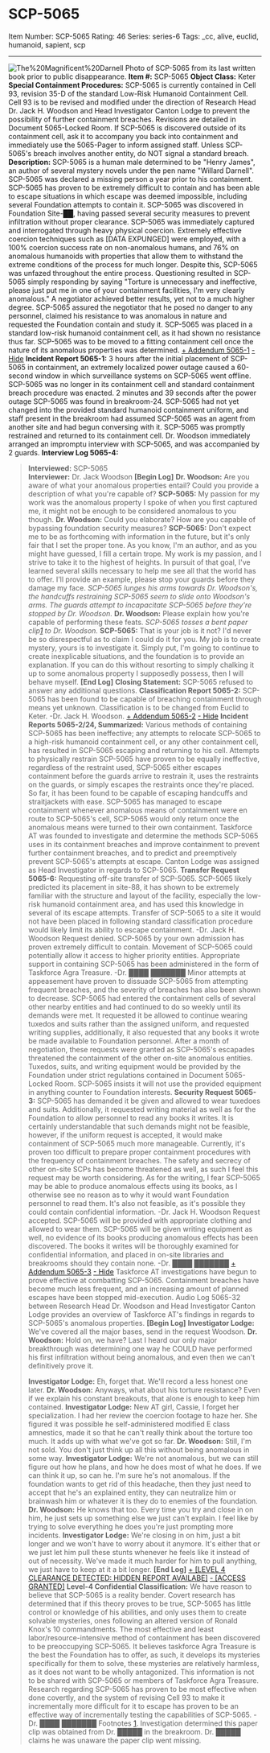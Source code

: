 # SCP-5065
Item Number: SCP-5065
Rating: 46
Series: series-6
Tags: _cc, alive, euclid, humanoid, sapient, scp

---

![The%20Magnificent%20Darnell](https://scp-wiki.wikidot.com/local--files/scp-5065/The%20Magnificent%20Darnell)
Photo of SCP-5065 from its last written book prior to public disappearance.
**Item #:** SCP-5065
**Object Class:** Keter
**Special Containment Procedures:** SCP-5065 is currently contained in Cell 93, revision 35-D of the standard Low-Risk Humanoid Containment Cell. Cell 93 is to be revised and modified under the direction of Research Head Dr. Jack H. Woodson and Head Investigator Canton Lodge to prevent the possibility of further containment breaches. Revisions are detailed in Document 5065-Locked Room.
If SCP-5065 is discovered outside of its containment cell, ask it to accompany you back into containment and immediately use the 5065-Pager to inform assigned staff. Unless SCP-5065's breach involves another entity, do NOT signal a standard breach.
**Description:** SCP-5065 is a human male determined to be "Henry James", an author of several mystery novels under the pen name "Willard Darnell". SCP-5065 was declared a missing person a year prior to his containment. SCP-5065 has proven to be extremely difficult to contain and has been able to escape situations in which escape was deemed impossible, including several Foundation attempts to contain it.
SCP-5065 was discovered in Foundation Site-██, having passed several security measures to prevent infiltration without proper clearance. SCP-5065 was immediately captured and interrogated through heavy physical coercion.
Extremely effective coercion techniques such as [DATA EXPUNGED] were employed, with a 100% coercion success rate on non-anomalous humans, and 76% on anomalous humanoids with properties that allow them to withstand the extreme conditions of the process for much longer. Despite this, SCP-5065 was unfazed throughout the entire process. Questioning resulted in SCP-5065 simply responding by saying "Torture is unnecessary and ineffective, please just put me in one of your containment facilities, I'm very clearly anomalous."
A negotiator achieved better results, yet not to a much higher degree. SCP-5065 assured the negotiator that he posed no danger to any personnel, claimed his resistance to was anomalous in nature and requested the Foundation contain and study it.
SCP-5065 was placed in a standard low-risk humanoid containment cell, as it had shown no resistance thus far. SCP-5065 was to be moved to a fitting containment cell once the nature of its anomalous properties was determined.
[\+ Addendum 5065-1](javascript:;)
[-Hide](javascript:;)
**Incident Report 5065-1:** 3 hours after the initial placement of SCP-5065 in containment, an extremely localized power outage caused a 60-second window in which surveillance systems on SCP-5065 went offline. SCP-5065 was no longer in its containment cell and standard containment breach procedure was enacted. 2 minutes and 39 seconds after the power outage SCP-5065 was found in breakroom-24. SCP-5065 had not yet changed into the provided standard humanoid containment uniform, and staff present in the breakroom had assumed SCP-5065 was an agent from another site and had begun conversing with it. SCP-5065 was promptly restrained and returned to its containment cell. Dr. Woodson immediately arranged an impromptu interview with SCP-5065, and was accompanied by 2 guards.
**Interview Log 5065-4:**
> **Interviewed:** SCP-5065  
>  **Interviewer:** Dr. Jack Woodson
> **[Begin Log]**
> **Dr. Woodson:** Are you aware of what your anomalous properties entail? Could you provide a description of what you're capable of?
> **SCP-5065:** My passion for my work was the anomalous property I spoke of when you first captured me, it might not be enough to be considered anomalous to you though.
> **Dr. Woodson:** Could you elaborate? How are you capable of bypassing foundation security measures?
> **SCP-5065:** Don't expect me to be as forthcoming with information in the future, but it's only fair that I set the proper tone. As you know, I'm an author, and as you might have guessed, I fill a certain trope. My work is my passion, and I strive to take it to the highest of heights. In pursuit of that goal, I've learned several skills necessary to help me see all that the world has to offer. I'll provide an example, please stop your guards before they damage my face.
> _SCP-5065 lunges his arms towards Dr. Woodson's, the handcuffs restraining SCP-5065 seem to slide onto Woodson's arms. The guards attempt to incapacitate SCP-5065 before they're stopped by Dr. Woodson._
> **Dr. Woodson:** Please explain how you're capable of performing these feats.
> _SCP-5065 tosses a bent paper clip[1](javascript:;) to Dr. Woodson._
> **SCP-5065:** That is your job is it not? I'd never be so disrespectful as to claim I could do it for you. My job is to create mystery, yours is to investigate it. Simply put, I'm going to continue to create inexplicable situations, and the foundation is to provide an explanation. If you can do this without resorting to simply chalking it up to some anomalous property I supposedly possess, then I will behave myself.
> **[End Log]**
> **Closing Statement:** SCP-5065 refused to answer any additional questions.
**Classification Report 5065-2:**
> SCP-5065 has been found to be capable of breaching containment through means yet unknown. Classification is to be changed from Euclid to Keter. -Dr. Jack H. Woodson.
[\+ Addendum 5065-2](javascript:;)
[\- Hide](javascript:;)
**Incident Reports 5065-2/24, Summarized:** Various methods of containing SCP-5065 has been ineffective; any attempts to relocate SCP-5065 to a high-risk humanoid containment cell, or any other containment cell, has resulted in SCP-5065 escaping and returning to his cell. Attempts to physically restrain SCP-5065 have proven to be equally ineffective, regardless of the restraint used, SCP-5065 either escapes containment before the guards arrive to restrain it, uses the restraints on the guards, or simply escapes the restraints once they're placed. So far, it has been found to be capable of escaping handcuffs and straitjackets with ease. SCP-5065 has managed to escape containment whenever anomalous means of containment were en route to SCP-5065's cell, SCP-5065 would only return once the anomalous means were turned to their own containment.
Taskforce AT was founded to investigate and determine the methods SCP-5065 uses in its containment breaches and improve containment to prevent further containment breaches, and to predict and preemptively prevent SCP-5065's attempts at escape. Canton Lodge was assigned as Head Investigator in regards to SCP-5065.
**Transfer Request 5065-6:**
> Requesting off-site transfer of SCP-5065. SCP-5065 likely predicted its placement in site-88, it has shown to be extremely familiar with the structure and layout of the facility, especially the low-risk humanoid containment area, and has used this knowledge in several of its escape attempts. Transfer of SCP-5065 to a site it would not have been placed in following standard classification procedure would likely limit its ability to escape containment. -Dr. Jack H. Woodson
> Request denied. SCP-5065 by your own admission has proven extremely difficult to contain. Movement of SCP-5065 could potentially allow it access to higher priority entities. Appropriate support in containing SCP-5065 has been administered in the form of Taskforce Agra Treasure. -Dr. ████ ███████
Minor attempts at appeasement have proven to dissuade SCP-5065 from attempting frequent breaches, and the severity of breaches has also been shown to decrease. SCP-5065 had entered the containment cells of several other nearby entities and had continued to do so weekly until its demands were met. It requested it be allowed to continue wearing tuxedos and suits rather than the assigned uniform, and requested writing supplies, additionally, it also requested that any books it wrote be made available to Foundation personnel. After a month of negotiation, these requests were granted as SCP-5065's escapades threatened the containment of the other on-site anomalous entities. Tuxedos, suits, and writing equipment would be provided by the Foundation under strict regulations contained in Document 5065-Locked Room. SCP-5065 insists it will not use the provided equipment in anything counter to Foundation interests.
**Security Request 5065-3:**
> SCP-5065 has demanded it be given and allowed to wear tuxedoes and suits. Additionally, it requested writing material as well as for the Foundation to allow personnel to read any books it writes. It is certainly understandable that such demands might not be feasible, however, if the uniform request is accepted, it would make containment of SCP-5065 much more manageable. Currently, it's proven too difficult to prepare proper containment procedures with the frequency of containment breaches. The safety and secrecy of other on-site SCPs has become threatened as well, as such I feel this request may be worth considering. As for the writing, I fear SCP-5065 may be able to produce anomalous effects using its books, as I otherwise see no reason as to why it would want Foundation personnel to read them. It's also not feasible, as it's possible they could contain confidential information. -Dr. Jack H. Woodson
> Request accepted. SCP-5065 will be provided with appropriate clothing and allowed to wear them. SCP-5065 will be given writing equipment as well, no evidence of its books producing anomalous effects has been discovered. The books it writes will be thoroughly examined for confidential information, and placed in on-site libraries and breakrooms should they contain none. -Dr. ████ ███████
[\+ Addendum 5065-3](javascript:;)
[\- Hide](javascript:;)
Taskforce AT investigations have begun to prove effective at combatting SCP-5065. Containment breaches have become much less frequent, and an increasing amount of planned escapes have been stopped mid-execution. Audio Log 5065-32 between Research Head Dr. Woodson and Head Investigator Canton Lodge provides an overview of Taskforce AT's findings in regards to SCP-5065's anomalous properties.
> **[Begin Log]**
> **Investigator Lodge:** We've covered all the major bases, send in the request Woodson.
> **Dr. Woodson:** Hold on, we have? Last I heard our only major breakthrough was determining one way he COULD have performed his first infiltration without being anomalous, and even then we can't definitively prove it.  
> 
> **Investigator Lodge:** Eh, forget that. We'll record a less honest one later.
> **Dr. Woodson:** Anyways, what about his torture resistance? Even if we explain his constant breakouts, that alone is enough to keep him contained.
> **Investigator Lodge:** New AT girl, Cassie, I forget her specialization. I had her review the coercion footage to haze her. She figured it was possible he self-administered modified E class amnestics, made it so that he can't really think about the torture too much. It adds up with what we've got so far.
> **Dr. Woodson:** Still, I'm not sold. You don't just think up all this without being anomalous in some way.
> **Investigator Lodge:** We're not anomalous, but we can still figure out how he plans, and how he does most of what he does. If we can think it up, so can he. I'm sure he's not anomalous. If the foundation wants to get rid of this headache, then they just need to accept that he's an explained entity, they can neutralize him or brainwash him or whatever it is they do to enemies of the foundation.
> **Dr. Woodson:** He knows that too. Every time you try and close in on him, he just sets up something else we just can't explain. I feel like by trying to solve everything he does you're just prompting more incidents.
> **Investigator Lodge:** We're closing in on him, just a bit longer and we won't have to worry about it anymore. It's either that or we just let him pull these stunts whenever he feels like it instead of out of necessity. We've made it much harder for him to pull anything, we just have to keep at it a bit longer.
> **[End Log]**
[\+ [LEVEL 4 CLEARANCE DETECTED: HIDDEN REPORT AVAILABE]](javascript:;)
[\- [ACCESS GRANTED]](javascript:;)
**Level-4 Confidential Classification:**
> We have reason to believe that SCP-5065 is a reality bender. Covert research has determined that if this theory proves to be true, SCP-5065 has little control or knowledge of his abilities, and only uses them to create solvable mysteries, ones following an altered version of Ronald Knox's 10 commandments.
> The most effective and least labor/resource-intensive method of containment has been discovered to be preoccupying SCP-5065. It believes taskforce Agra Treasure is the best the Foundation has to offer, as such, it develops its mysteries specifically for them to solve, these mysteries are relatively harmless, as it does not want to be wholly antagonized.
> This information is not to be shared with SCP-5065 or members of Taskforce Agra Treasure. Research regarding SCP-5065 has proven to be most effective when done covertly, and the system of revising Cell 93 to make it incrementally more difficult for it to escape has proven to be an effective way of incrementally testing the capabilities of SCP-5065. -Dr. ████ ███████
Footnotes
[1](javascript:;). Investigation determined this paper clip was obtained from Dr. █████ in the breakroom. Dr. █████ claims he was unaware the paper clip went missing.